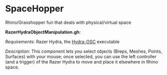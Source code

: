 # SpaceHopper
Rhino/Grasshopper fun that deals with physical/virtual space

**RazerHydraObjectManipulation.gh**:

_Requirements_: Razer Hydra, the [Hydra-OSC](https://github.com/MrMormon/hydra-osc) executable

_Description_: This component lets you select objects (Breps, Meshes, Points, Surfaces) with your mouse; once selected, you can use the left controller (and a trigger) of the Razer Hydra to move and place it elsewhere in Rhino space.




